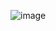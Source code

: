 ![image](https://user-images.githubusercontent.com/36649115/41197940-0f583334-6c21-11e8-875c-33bd25a5e256.png)
